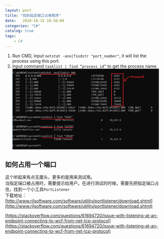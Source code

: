 ```yaml
---                
layout: post                
title: "找到指定端口占用程序" 
date:   2020-10-15 10:30:00                 
categories: "C#"                
catalog: true                
tags:                 
    - C#                
---      
```


1.	Run CMD, input `netstat -ano|findstr "port_number"`, it will list the process using this port.  
2.	Input command `tasklist | find “process_id”` to get the process name.  
![image](https://github.com/kerwenzhang/kerwenzhang.github.io/blob/master/_posts/image/port.png?raw=true) 

## 如何占用一个端口
这个听起来有点无厘头，更多的是用来测试用。  
当指定端口被占用时，需要提示给用户。在进行测试的时候，需要先把指定端口占住。找到一个小工具`PortListener`  
下载地址：  
[http://www.rjlsoftware.com/software/utility/portlistener/download.shtml](http://www.rjlsoftware.com/software/utility/portlistener/download.shtml)

[https://stackoverflow.com/questions/61694720/issue-with-listening-at-an-endpoint-connecting-to-wcf-from-net-tcp-protocol](https://stackoverflow.com/questions/61694720/issue-with-listening-at-an-endpoint-connecting-to-wcf-from-net-tcp-protocol)